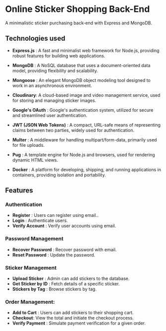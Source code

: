 # Online Sticker Shopping Back-End
A minimalistic sticker purchasing back-end with Express and MongoDB.

## Technologies used

- **Express.js** : A fast and minimalist web framework for Node.js, providing robust features for building web applications.

- **MongoDB** : A NoSQL database that uses a document-oriented data model, providing flexibility and scalability.

- **Mongoose** : An elegant MongoDB object modeling tool designed to work in an asynchronous environment.

- **Cloudinary**: A cloud-based image and video management service, used for storing and managing sticker images.

- **Google's OAuth** : Google's authentication system, utilized for secure and streamlined user authentication.

- **JWT (JSON Web Tokens)** : A compact, URL-safe means of representing claims between two parties, widely used for authentication.

- **Multer** : A middleware for handling multipart/form-data, primarily used for file uploads.

- **Pug** : A template engine for Node.js and browsers, used for rendering dynamic HTML views.

- **Docker** : A platform for developing, shipping, and running applications in containers, providing isolation and portability.

## Features

### Authentication

- **Register** : Users can register using email..
- **Login** : Authenticate users.
- **Verify Account** : Verify user accounts using email.

### Password Management

- **Recover Password** : Recover password with email.
- **Reset Password** : Update the password.

### Sticker Management

- **Upload Sticker** : Admin can add stickers to the database.
- **Get Sticker by ID** : Fetch details of a specific sticker.
- **Stickers by Tag** : Browse stickers by tag.

### Order Management:

- **Add to Cart** : Users can add stickers to their shopping cart.
- **Checkout**: View the total and initiate the checkout process.
- **Verify Payment** : Simulate payment verification for a given order.


